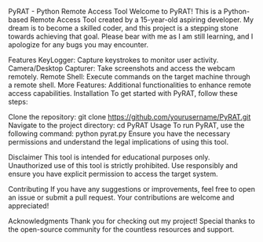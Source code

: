 PyRAT - Python Remote Access Tool
Welcome to PyRAT! This is a Python-based Remote Access Tool created by a 15-year-old aspiring developer. My dream is to become a skilled coder, and this project is a stepping stone towards achieving that goal. Please bear with me as I am still learning, and I apologize for any bugs you may encounter.

Features
KeyLogger: Capture keystrokes to monitor user activity.
Camera/Desktop Capturer: Take screenshots and access the webcam remotely.
Remote Shell: Execute commands on the target machine through a remote shell.
More Features: Additional functionalities to enhance remote access capabilities.
Installation
To get started with PyRAT, follow these steps:

Clone the repository:
git clone https://github.com/yourusername/PyRAT.git
Navigate to the project directory:
cd PyRAT
Usage
To run PyRAT, use the following command:
python pyrat.py
Ensure you have the necessary permissions and understand the legal implications of using this tool.

Disclaimer
This tool is intended for educational purposes only. Unauthorized use of this tool is strictly prohibited. Use responsibly and ensure you have explicit permission to access the target system.

Contributing
If you have any suggestions or improvements, feel free to open an issue or submit a pull request. Your contributions are welcome and appreciated!

Acknowledgments
Thank you for checking out my project! Special thanks to the open-source community for the countless resources and support.
